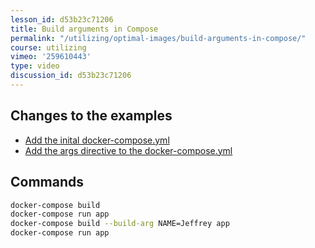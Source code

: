 ```yaml
---
lesson_id: d53b23c71206
title: Build arguments in Compose
permalink: "/utilizing/optimal-images/build-arguments-in-compose/"
course: utilizing
vimeo: '259610443'
type: video
discussion_id: d53b23c71206
---
```


## Changes to the examples
* [Add the inital docker-compose.yml](https://github.com/learndocker/docker_examples/commit/ba6202c)
* [Add the args directive to the docker-compose.yml](https://github.com/learndocker/docker_examples/commit/15e198c)

## Commands
```sh
docker-compose build
docker-compose run app
docker-compose build --build-arg NAME=Jeffrey app
docker-compose run app
```

